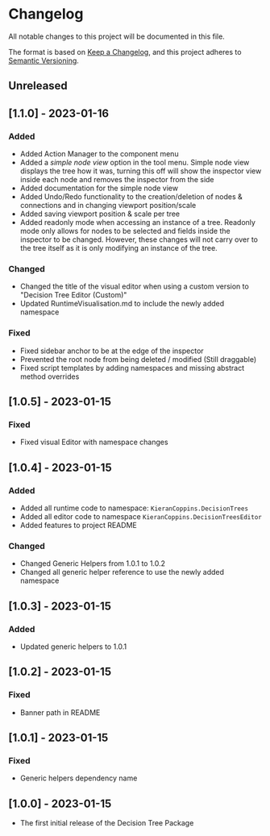 # Changelog

All notable changes to this project will be documented in this file.

The format is based on [Keep a Changelog](https://keepachangelog.com/en/1.0.0/),
and this project adheres to [Semantic Versioning](https://semver.org/spec/v2.0.0.html).

## Unreleased

## [1.1.0] - 2023-01-16

### Added

- Added Action Manager to the component menu
- Added a *simple node view* option in the tool menu. Simple node view displays the tree how it was, turning this off will show the inspector view inside each node and removes the inspector from the side
- Added documentation for the simple node view
- Added Undo/Redo functionality to the creation/deletion of nodes & connections and in changing viewport position/scale
- Added saving viewport position & scale per tree
- Added readonly mode when accessing an instance of a tree. Readonly mode only allows for nodes to be selected and fields inside the inspector to be changed. However, these changes will not carry over to the tree itself as it is only modifying an instance of the tree.

### Changed

- Changed the title of the visual editor when using a custom version to "Decision Tree Editor (Custom)"
- Updated RuntimeVisualisation.md to include the newly added namespace

### Fixed

- Fixed sidebar anchor to be at the edge of the inspector
- Prevented the root node from being deleted / modified (Still draggable)
- Fixed script templates by adding namespaces and missing abstract method overrides

## [1.0.5] - 2023-01-15

### Fixed

- Fixed visual Editor with namespace changes

## [1.0.4] - 2023-01-15

### Added

- Added all runtime code to namespace: `KieranCoppins.DecisionTrees`
- Added all editor code to namespace `KieranCoppins.DecisionTreesEditor`
- Added features to project README

### Changed

- Changed Generic Helpers from 1.0.1 to 1.0.2
- Changed all generic helper reference to use the newly added namespace

## [1.0.3] - 2023-01-15

### Added

- Updated generic helpers to 1.0.1

## [1.0.2] - 2023-01-15

### Fixed

- Banner path in README

## [1.0.1] - 2023-01-15

### Fixed

- Generic helpers dependency name

## [1.0.0] - 2023-01-15
- The first initial release of the Decision Tree Package
